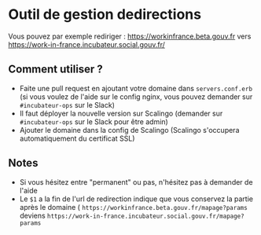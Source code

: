 # Outil de gestion dedirections

Vous pouvez par exemple rediriger : https://workinfrance.beta.gouv.fr vers https://work-in-france.incubateur.social.gouv.fr/

## Comment utiliser ?

- Faite une pull request en ajoutant votre domaine dans `servers.conf.erb` (si vous voulez de l'aide sur le config nginx, vous pouvez demander sur `#incubateur-ops` sur le Slack)
- Il faut déployer la nouvelle version sur Scalingo (demander sur `#incubateur-ops` sur le Slack pour être admin)
- Ajouter le domaine dans la config de Scalingo (Scalingo s'occupera automatiquement du certificat SSL)


## Notes
- Si vous hésitez entre "permanent" ou pas, n'hésitez pas à demander de l'aide
- Le `$1` a la fin de l'url de redirection indique que vous conservez la partie après le domaine ( `https://workinfrance.beta.gouv.fr/mapage?params` deviens `https://work-in-france.incubateur.social.gouv.fr/mapage?params`
